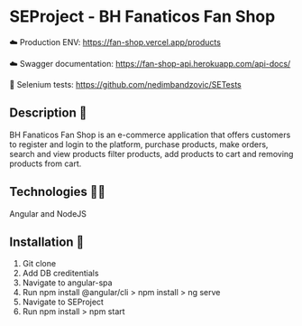 # SEProject - BH Fanaticos Fan Shop

☁️ Production ENV: https://fan-shop.vercel.app/products

☁️ Swagger documentation: https://fan-shop-api.herokuapp.com/api-docs/

🧪 Selenium tests: https://github.com/nedimbandzovic/SETests

## Description 📜

BH Fanaticos Fan Shop is an e-commerce application that offers customers to register and login to the platform, purchase products, make orders, search and view products  filter products, add products to cart and removing products from cart.

## Technologies 👨‍💻

Angular and NodeJS

## Installation 🏧

1. Git clone <project>
2. Add DB creditentials
2. Navigate to angular-spa
3. Run npm install @angular/cli > npm install > ng serve
4. Navigate to SEProject
5. Run npm install > npm start
